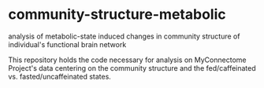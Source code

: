 # community-structure-metabolic
analysis of metabolic-state induced changes in community structure of individual's functional brain network

This repository holds the code necessary for analysis on MyConnectome Project's data centering on the community structure and the fed/caffeinated vs. fasted/uncaffeinated states.

